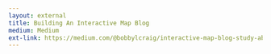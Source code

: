 ```yaml
---
layout: external
title: Building An Interactive Map Blog
medium: Medium
ext-link: https://medium.com/@bobbylcraig/interactive-map-blog-study-abroad-project-ef87e3e938fb
---
```

